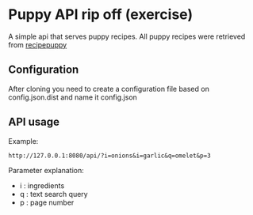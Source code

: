 # Puppy API rip off (exercise)
A simple api that serves puppy recipes. All puppy recipes were retrieved from [recipepuppy](http://www.recipepuppy.com/)

## Configuration
After cloning you need to create a configuration file based on config.json.dist and name it config.json 

## API usage
Example:
```
http://127.0.0.1:8080/api/?i=onions&i=garlic&q=omelet&p=3
```
 
Parameter explanation:
- i : ingredients
- q : text search query
- p : page number


